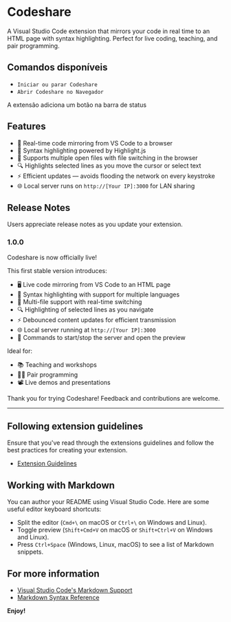 # Codeshare

A Visual Studio Code extension that mirrors your code in real time to an HTML page with syntax highlighting. Perfect for live coding, teaching, and pair programming.

## Comandos disponíveis

- `Iniciar ou parar Codeshare`
- `Abrir Codeshare no Navegador`

A extensão adiciona um botão na barra de status

## Features

- 🔄 Real-time code mirroring from VS Code to a browser
- 🎨 Syntax highlighting powered by Highlight.js
- 📄 Supports multiple open files with file switching in the browser
- 🔍 Highlights selected lines as you move the cursor or select text
- ⚡ Efficient updates — avoids flooding the network on every keystroke
- 🌐 Local server runs on `http://[Your IP]:3000` for LAN sharing

## Release Notes

Users appreciate release notes as you update your extension.

### 1.0.0

Codeshare is now officially live!

This first stable version introduces:

- 🖥️ Live code mirroring from VS Code to an HTML page
- 🎨 Syntax highlighting with support for multiple languages
- 📄 Multi-file support with real-time switching
- 🔍 Highlighting of selected lines as you navigate
- ⚡ Debounced content updates for efficient transmission
- 🌐 Local server running at `http://[Your IP]:3000`
- 🧭 Commands to start/stop the server and open the preview

Ideal for:

- 📚 Teaching and workshops
- 👯‍♂️ Pair programming
- 📽️ Live demos and presentations

Thank you for trying Codeshare! Feedback and contributions are welcome.

---

## Following extension guidelines

Ensure that you've read through the extensions guidelines and follow the best practices for creating your extension.

- [Extension Guidelines](https://code.visualstudio.com/api/references/extension-guidelines)

## Working with Markdown

You can author your README using Visual Studio Code. Here are some useful editor keyboard shortcuts:

- Split the editor (`Cmd+\` on macOS or `Ctrl+\` on Windows and Linux).
- Toggle preview (`Shift+Cmd+V` on macOS or `Shift+Ctrl+V` on Windows and Linux).
- Press `Ctrl+Space` (Windows, Linux, macOS) to see a list of Markdown snippets.

## For more information

- [Visual Studio Code's Markdown Support](http://code.visualstudio.com/docs/languages/markdown)
- [Markdown Syntax Reference](https://help.github.com/articles/markdown-basics/)

**Enjoy!**
